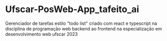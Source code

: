 # Ufscar-PosWeb-App_tafeito_ai
Gerenciador de tarefas estilo "todo list" criado com react e typescript na disciplina de programação web backend ao frontend na especialização em desenvolvimento web ufscar 2023

